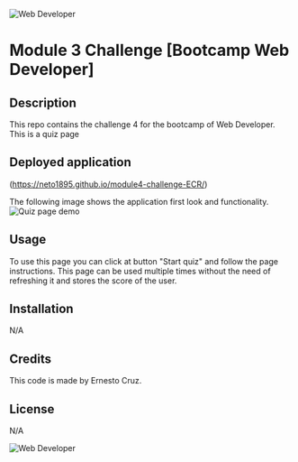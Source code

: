 ![Web Developer](https://img.shields.io/badge/bootcamp-Web%20Developer-red)
# Module 3 Challenge [Bootcamp Web Developer]

## Description

This repo contains the challenge 4 for the bootcamp of Web Developer.
This is a quiz page


## Deployed application 

(https://neto1895.github.io/module4-challenge-ECR/)

The following image shows the application first look and functionality.
![Quiz page demo](./Assets/deployedpage.gif)


## Usage

To use this page you can click at button "Start quiz" and follow the page instructions. 
This page can be used multiple times without the need of refreshing it and stores the score of the user.


## Installation

N/A

## Credits

This code is made by Ernesto Cruz.

## License

N/A

![Web Developer](https://img.shields.io/badge/bootcamp-Web%20Developer-red)
